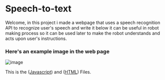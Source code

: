 # Speech-to-text

Welcome, in this project i made a webpage that uses a speech recognition API to recognize user's speech and write it below
it can be useful in robot making process so it can be used later to make the robot understands and acts upon user's instructions.

### Here's an example image in the web page
![image](https://github.com/oAmadu/Speech-to-text/assets/90242708/6521bcd1-538f-4253-a239-cfbdf006c115)

This is the ([Javascript]()) and ([HTML]()) Files.
